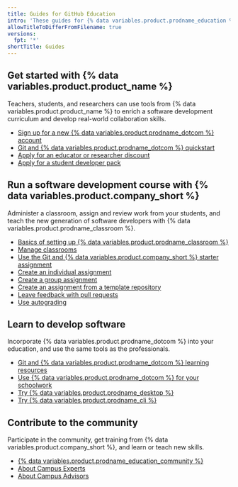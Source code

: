 ```yaml
---
title: Guides for GitHub Education
intro: 'These guides for {% data variables.product.prodname_education %} help you teach and learn both {% data variables.product.product_name %} and software development.'
allowTitleToDifferFromFilename: true
versions:
  fpt: '*'
shortTitle: Guides
---
```


## Get started with {% data variables.product.product_name %}

Teachers, students, and researchers can use tools from {% data variables.product.product_name %} to enrich a software development curriculum and develop real-world collaboration skills.

- [Sign up for a new {% data variables.product.prodname_dotcom %}  account](/github/getting-started-with-github/signing-up-for-a-new-github-account)
- [Git and {% data variables.product.prodname_dotcom %} quickstart ](/github/getting-started-with-github/quickstart)
- [Apply for an educator or researcher discount](/education/explore-the-benefits-of-teaching-and-learning-with-github-education/apply-for-an-educator-or-researcher-discount)
- [Apply for a student developer pack](/education/explore-the-benefits-of-teaching-and-learning-with-github-education/apply-for-a-student-developer-pack)

## Run a software development course with {% data variables.product.company_short %}

Administer a classroom, assign and review work from your students, and teach the new generation of software developers with {% data variables.product.prodname_classroom %}.

- [Basics of setting up {% data variables.product.prodname_classroom %} ](/education/manage-coursework-with-github-classroom/basics-of-setting-up-github-classroom)
- [Manage classrooms](/education/manage-coursework-with-github-classroom/manage-classrooms)
- [Use the Git and {% data variables.product.company_short %} starter assignment](/education/manage-coursework-with-github-classroom/use-the-git-and-github-starter-assignment)
- [Create an individual assignment](/education/manage-coursework-with-github-classroom/create-an-individual-assignment)
- [Create a group assignment](/education/manage-coursework-with-github-classroom/create-a-group-assignment)
- [Create an assignment from a template repository](/education/manage-coursework-with-github-classroom/create-an-assignment-from-a-template-repository)
- [Leave feedback with pull requests](/education/manage-coursework-with-github-classroom/leave-feedback-with-pull-requests)
- [Use autograding](/education/manage-coursework-with-github-classroom/use-autograding)

## Learn to develop software

Incorporate {% data variables.product.prodname_dotcom %} into your education, and use the same tools as the professionals.

- [Git and {% data variables.product.prodname_dotcom %} learning resources](/github/getting-started-with-github/git-and-github-learning-resources)
- [Use {% data variables.product.prodname_dotcom %} for your schoolwork](/education/explore-the-benefits-of-teaching-and-learning-with-github-education/use-github-for-your-schoolwork)
- [Try {% data variables.product.prodname_desktop %}](/desktop)
- [Try {% data variables.product.prodname_cli %}](/github/getting-started-with-github/github-cli)

## Contribute to the community

Participate in the community, get training from {% data variables.product.company_short %}, and learn or teach new skills.

- [{% data variables.product.prodname_education_community %}](https://education.github.community)
- [About Campus Experts](/education/explore-the-benefits-of-teaching-and-learning-with-github-education/about-campus-experts)
- [About Campus Advisors](/education/explore-the-benefits-of-teaching-and-learning-with-github-education/about-campus-advisors)
